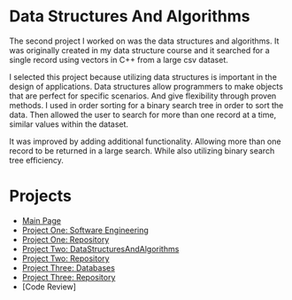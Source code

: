 # Data Structures And Algorithms

The second project I worked on was the data structures and algorithms. It was originally created in my data structure course and it searched for a single record using vectors in C++ from a large csv dataset. 

I selected this project because utilizing data structures is important in the design of applications. Data structures allow programmers to make objects that are perfect for specific scenarios. And give flexibility through proven methods. I used in order sorting for a binary search tree in order to sort the data. Then allowed the user to search for more than one record at a time, similar values within the dataset.

It was improved by adding additional functionality. Allowing more than one record to be returned in a large search. While also utilizing binary search tree efficiency.

# Projects
* [Main Page](https://franklinaf.github.io/)
* [Project One: Software Engineering](https://franklinaf.github.io/SoftwareEngineering.md)<br>
* [Project One: Repository](https://franklinaf.github.io/SoftwareEngineering)<br>
* [Project Two: DataStructuresAndAlgorithms](https://franklinaf.github.io/DataStructuresAndAlgorithms.md)<br>
* [Project Two: Repository](https://franklinaf.github.io/DataStructuresAndAlgorithms)<br>
* [Project Three: Databases](https://franklinaf.github.io/Databases.md)<br>
* [Project Three: Repository](https://franklinaf.github.io/Databases)<br>
* [Code Review]<br>
